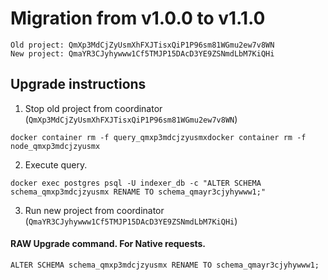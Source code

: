 # Migration from v1.0.0 to v1.1.0
```
Old project: QmXp3MdCjZyUsmXhFXJTisxQiP1P96sm81WGmu2ew7v8WN
New project: QmaYR3CJyhywww1Cf5TMJP15DAcD3YE9ZSNmdLbM7KiQHi
```


## Upgrade instructions
 1) Stop old project from coordinator (`QmXp3MdCjZyUsmXhFXJTisxQiP1P96sm81WGmu2ew7v8WN`)

```
docker container rm -f query_qmxp3mdcjzyusmxdocker container rm -f node_qmxp3mdcjzyusmx
```

 2) Execute query.

```
docker exec postgres psql -U indexer_db -c "ALTER SCHEMA schema_qmxp3mdcjzyusmx RENAME TO schema_qmayr3cjyhywww1;"

```

 3) Run new project from coordinator (`QmaYR3CJyhywww1Cf5TMJP15DAcD3YE9ZSNmdLbM7KiQHi`)

#### RAW Upgrade command. For Native requests.
`ALTER SCHEMA schema_qmxp3mdcjzyusmx RENAME TO schema_qmayr3cjyhywww1;`
